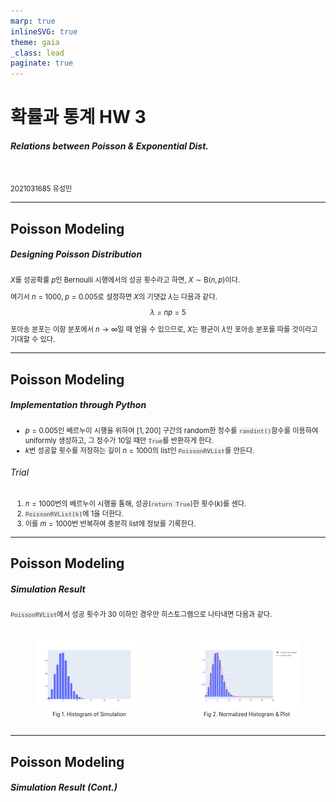 ```yaml
---
marp: true
inlineSVG: true
theme: gaia
_class: lead
paginate: true
---
```


<style>
  @import url('https://cdn.jsdelivr.net/gh/orioncactus/pretendard/dist/web/static/pretendard.css');

  section {
    background-color: #fff;
    font-family: Pretendard;
    letter-spacing: 0em;
    color: #333;
  }

  p, li {
    font-size: 0.8em;
  }

  figcaption {
    font-size: 0.6em;
  }

  .katex {
    font-size: 1.1em;
  }

  code {
    background-color: #eee;
    color: #444;
    border-radius: 0.5em;
  }

  img[alt$=">"] {
    float: right;
  }

  img[alt$="<"] {
    float: left;
  }
</style>

# 확률과 통계 HW 3

##### Relations between Poisson & Exponential Dist.

<br/>

2021031685 유성민

---

## Poisson Modeling

##### Designing Poisson Distribution

$X$를 성공확률 $p$인 Bernoulli 시행에서의 성공 횟수라고 하면, $X \sim \mathrm{B}(n,p)$이다.

여기서 $n = 1000$, $p = 0.005$로 설정하면 $X$의 기댓값 $\lambda$는 다음과 같다.

$$
  \lambda = np = 5
$$

포아송 분포는 이항 분포에서 $n \to \infty$일 때 얻을 수 있으므로, $X$는 평균이 $\lambda$인 포아송 분포를 따를 것이라고 기대할 수 있다.

---

## Poisson Modeling

##### Implementation through Python

- $p = 0.005$인 베르누이 시행을 위하여 $[1, 200]$ 구간의 random한 정수를 `randint()`함수를 이용하여 uniformly 생성하고, 그 정수가 10일 때만 `True`를 반환하게 한다.
- $k$번 성공할 횟수를 저장하는 길이 $n = 1000$의 list인 `PoissonRVList`를 만든다.

###### Trial

1. $n = 1000$번의 베르누이 시행을 통해, 성공(`return True`)한 횟수($k$)를 센다.
2. `PoissonRVList[k]`에 1을 더한다.
3. 이를 $m = 1000$번 반복하여 충분히 list에 정보를 기록한다.

---

## Poisson Modeling

##### Simulation Result

`PoissonRVList`에서 성공 횟수가 30 이하인 경우만 히스토그램으로 나타내면 다음과 같다.

<div style="display:flex; justify-content: center; margin: 0">
<figure style="display:flex; flex-direction: column; align-items: center;">
<img src="./image/PoissonSimulation.svg" width="500">
<figcaption>Fig 1. Histogram of Simulation</figcaption>
</figure>
<figure style="display:flex; flex-direction: column; align-items: center;">
<img src="./image/PoissonSimulationPlot.svg" width="500">
<figcaption>Fig 2. Normalized Histogram & Plot</figcaption>
</figure>
</div>

---

## Poisson Modeling

##### Simulation Result (Cont.)

